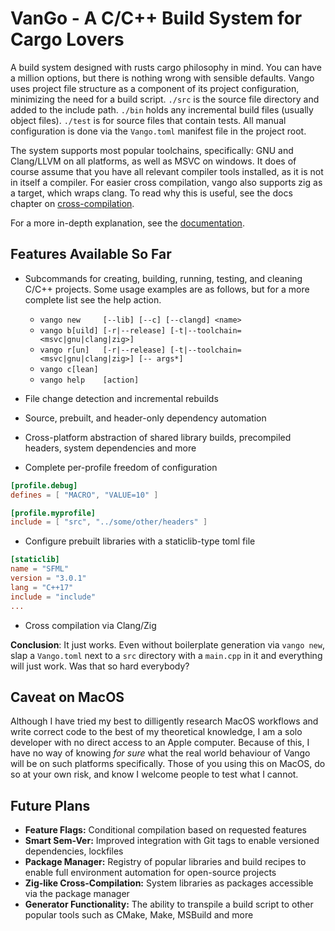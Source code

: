 # VanGo - A C/C++ Build System for Cargo Lovers

A build system designed with rusts cargo philosophy in mind. You can have a million options, but there is nothing wrong with sensible defaults. Vango uses project file structure as a component of its project configuration, minimizing the need for a build script. `./src` is the source file directory and added to the include path. `./bin` holds any incremental build files (usually object files). `./test` is for source files that contain tests. All manual configuration is done via the `Vango.toml` manifest file in the project root.

The system supports most popular toolchains, specifically: GNU and Clang/LLVM on all platforms, as well as MSVC on windows. It does of course assume that you have all relevant compiler tools installed, as it is not in itself a compiler. For easier cross compilation, vango also supports zig as a target, which wraps clang. To read why this is useful, see the docs chapter on [cross-compilation](docs/toolchains.md).

For a more in-depth explanation, see the [documentation](docs/README.md).

## Features Available So Far
- Subcommands for creating, building, running, testing, and cleaning C/C++ projects. Some usage examples are as follows, but for a more complete list see the help action.
    * `vango new     [--lib] [--c] [--clangd] <name>`
    * `vango b[uild] [-r|--release] [-t|--toolchain=<msvc|gnu|clang|zig>]`
    * `vango r[un]   [-r|--release] [-t|--toolchain=<msvc|gnu|clang|zig>] [-- args*]`
    * `vango c[lean]`
    * `vango help    [action]`

- File change detection and incremental rebuilds
- Source, prebuilt, and header-only dependency automation
- Cross-platform abstraction of shared library builds, precompiled headers, system dependencies and more
- Complete per-profile freedom of configuration
```toml
[profile.debug]
defines = [ "MACRO", "VALUE=10" ]

[profile.myprofile]
include = [ "src", "../some/other/headers" ]
```
- Configure prebuilt libraries with a staticlib-type toml file
```toml
[staticlib]
name = "SFML"
version = "3.0.1"
lang = "C++17"
include = "include"
...
```
- Cross compilation via Clang/Zig

**Conclusion**: It just works. Even without boilerplate generation via `vango new`, slap a `Vango.toml` next to a `src` directory with a `main.cpp` in it and everything will just work. Was that so hard everybody?

## Caveat on MacOS
Although I have tried my best to dilligently research MacOS workflows and write correct code to the best of my theoretical knowledge, I am a solo developer with no direct access to an Apple computer. Because of this, I have no way of knowing *for sure* what the real world behaviour of Vango will be on such platforms specifically. Those of you using this on MacOS, do so at your own risk, and know I welcome people to test what I cannot.

## Future Plans
- **Feature Flags:** Conditional compilation based on requested features
- **Smart Sem-Ver:** Improved integration with Git tags to enable versioned dependencies, lockfiles
- **Package Manager:** Registry of popular libraries and build recipes to enable full environment automation for open-source projects
- **Zig-like Cross-Compilation:** System libraries as packages accessible via the package manager
- **Generator Functionality:** The ability to transpile a build script to other popular tools such as CMake, Make, MSBuild and more

